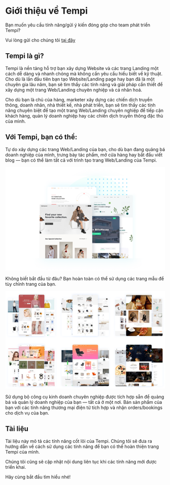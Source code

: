 # Giới thiệu về Tempi

Bạn muốn yêu cầu tính năng/gửi ý kiến đóng góp cho team phát triển Tempi?&#x20;

Vui lòng gửi cho chúng tôi [tại đây](https://www.messenger.com/t/115926154442425/?messaging_source=source%3Apages%3Amessage_shortlink\&source_id=1441792\&recurring_notification=0)

## Tempi là gì?

Tempi là nền tảng hỗ trợ bạn xây dựng Website và các trang Landing một cách dễ dàng và nhanh chóng mà không cần yêu cầu hiểu biết về kỹ thuật. Cho dù là lần đầu tiên bạn tạo Website/Landing page hay bạn đã là một chuyên gia lâu năm, bạn sẽ tìm thấy các tính năng và giải pháp cần thiết để xây dựng một trang Web/Landing chuyên nghiệp và cá nhân hoá.&#x20;

Cho dù bạn là chủ của hàng, marketer xây dựng các chiến dịch truyền thông, doanh nhân, nhà thiết kế, nhà phát triển, bạn sẽ tìm thấy các tính năng chuyên biệt để tạo một trang Web/Landing chuyên nghiệp để tiếp cận khách hàng, quản lý doanh nghiệp hay các chiến dịch truyền thông đặc thù của mình.

## Với Tempi, bạn có thể:

Tự do xây dựng các trang Web/Landing của bạn, cho dù bạn đang quảng bá doanh nghiệp của mình, trưng bày tác phẩm, mở cửa hàng hay bắt đầu viết blog — bạn có thể làm tất cả với trình tạo trang Web/Landing của Tempi.

![](.gitbook/assets/pic6.png)

Không biết bắt đầu từ đâu? Bạn hoàn toàn có thể sử dụng các trang mẫu để tùy chỉnh trang của bạn.

![](<.gitbook/assets/Frame 982.png>)

Sử dụng bộ công cụ kinh doanh chuyên nghiệp được tích hợp sẵn để quảng bá và quản lý doanh nghiệp của bạn — tất cả ở một nơi. Bán sản phẩm của bạn với các tính năng thương mại điện tử tích hợp và nhận orders/bookings cho dịch vụ của bạn.

## Tài liệu&#x20;

Tài liệu này mô tả các tính năng cốt lõi của Tempi. Chúng tôi sẽ đưa ra hướng dẫn về cách sử dụng các tính năng để bạn có thể hoàn thiện trang Tempi của mình.&#x20;

Chúng tôi cũng sẽ cập nhật nội dung liên tục khi các tính năng mới được triển khai.&#x20;



Hãy cùng bắt đầu tìm hiểu nhé!

